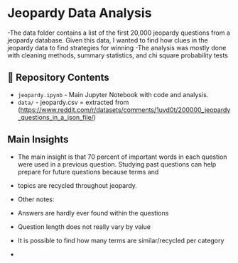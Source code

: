 # Jeopardy Data Analysis
-The data folder contains a list of the first 20,000 jeopardy questions from a jeopardy database. Given this data, I wanted to find how clues in the jeopardy data to find strategies for winning
-The analysis was mostly done with cleaning methods, summary statistics, and chi square probability tests


## 📂 Repository Contents

- `jeopardy.ipynb` - Main Jupyter Notebook with code and analysis.
- `data/` - jeopardy.csv = extracted from (https://www.reddit.com/r/datasets/comments/1uyd0t/200000_jeopardy_questions_in_a_json_file/)
  
## Main Insights

- The main insight is that 70 percent of important words in each question were used in a previous question. Studying past questions can help prepare for future questions because terms and
- topics are recycled throughout jeopardy.

- Other notes:
- Answers are hardly ever found within the questions
- Question length does not really vary by value
- It is possible to find how many terms are similar/recycled per category

- 

